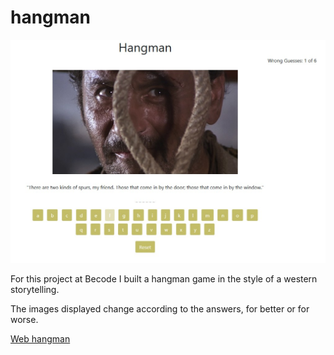 # hangman

![hangman Storytelling](./hangman.jpg)

For this project at Becode I built a hangman game in the style of a western storytelling.

The images displayed change according to the answers, for better or for worse.

[Web hangman](https://jcbrognez.github.io/hangman/)